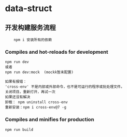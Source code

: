 # data-struct

## 开发构建服务流程

```
    npm i 安装所有的依赖
```

### Compiles and hot-reloads for development

```
npm run dev
或者
npm run dev:mock  (mockk暂未配置)
```

```
如果有报错：
'cross-env' 不是内部或外部命令，也不是可运行的程序或批处理文件。
关闭项目，重新打开，再试一次
如果还没有解决
卸载： npm uninstall cross-env
重新安装：npm i cross-env@7 -g
```

### Compiles and minifies for production

```
npm run build
```
